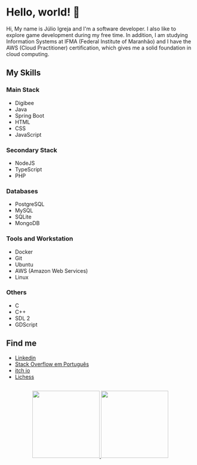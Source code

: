 # Hello, world! 👋

Hi, My name is Júlio Igreja and I'm a software developer. I also like to explore game development during my free time. In addition, I am studying Information Systems at IFMA (Federal Institute of Maranhão) and I have the AWS (Cloud Practitioner) certification, which gives me a solid foundation in cloud computing.

## My Skills

### Main Stack

- Digibee
- Java
- Spring Boot
- HTML
- CSS
- JavaScript

### Secondary Stack

- NodeJS
- TypeScript
- PHP

### Databases

- PostgreSQL
- MySQL
- SQLite
- MongoDB

### Tools and Workstation

- Docker
- Git
- Ubuntu
- AWS (Amazon Web Services)
- Linux

### Others

- C
- C++
- SDL 2
- GDScript

## Find me

- <a href="https://www.linkedin.com/in/julioigreja/" target="_blank">Linkedin</a>
- <a href="https://pt.stackoverflow.com/users/219938/júlio-evêncio" target="_blank">Stack Overflow em Português</a>
- <a href="https://julio-igreja.itch.io/" target="_blank">itch io</a>
- <a href="https://lichess.org/@/Enxadristas" target="_blank">Lichess</a>

##

<div align="center">
  <a href="https://github.com/JulioEvencio">
  <img height="180em" src="https://github-readme-stats.vercel.app/api?username=JulioEvencio&show_icons=true&theme=dark&include_all_commits=true&count_private=true"/>
  <img height="180em" src="https://github-readme-stats.vercel.app/api/top-langs/?username=JulioEvencio&layout=compact&langs_count=7&theme=dark"/>
</div>

<!--
👋

**JulioEvencio/JulioEvencio** is a ✨ _special_ ✨ repository because its `README.md` (this file) appears on your GitHub profile.

Here are some ideas to get you started:

- 🔭 I’m currently working on ...
- 🌱 I’m currently learning ...
- 👯 I’m looking to collaborate on ...
- 🤔 I’m looking for help with ...
- 💬 Ask me about ...
- 📫 How to reach me: ...
- 😄 Pronouns: ...
- ⚡ Fun fact: ...
-->
